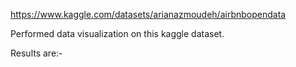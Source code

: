 https://www.kaggle.com/datasets/arianazmoudeh/airbnbopendata

Performed data visualization on this kaggle dataset.

Results are:- 

